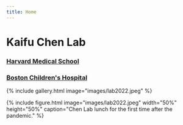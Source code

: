 ```yaml
---
title: Home
---
```


# Kaifu Chen Lab
### [Harvard Medical School](https://hms.harvard.edu)
### [Boston Children's Hospital](http://www.childrenshospital.org)

{%
  include gallery.html
  image="images/lab2022.jpeg"
%}

{%
  include figure.html
  image="images/lab2022.jpeg"
  width="50%"
  height="50%"
  caption="Chen Lab lunch for the first time after the pandemic."
%}





